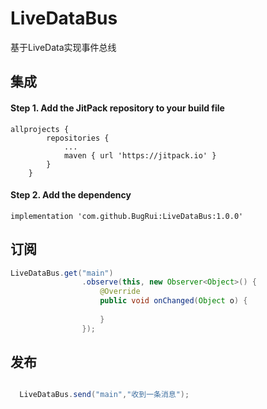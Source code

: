 # LiveDataBus

基于LiveData实现事件总线

## 集成
#### Step 1. Add the JitPack repository to your build file
```
allprojects {
		repositories {
			...
			maven { url 'https://jitpack.io' }
		}
	}

```
####  Step 2. Add the dependency
```
implementation 'com.github.BugRui:LiveDataBus:1.0.0'
```


## 订阅
```java
LiveDataBus.get("main")
                .observe(this, new Observer<Object>() {
                    @Override
                    public void onChanged(Object o) {
                        
                    }
                });

```

## 发布
```java

  LiveDataBus.send("main","收到一条消息");

```
